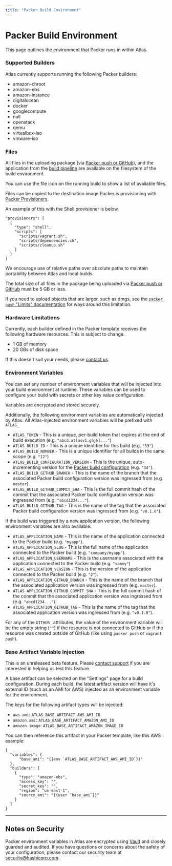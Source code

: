 ```yaml
---
title: "Packer Build Environment"
---
```


# Packer Build Environment

This page outlines the environment that Packer runs in within Atlas.

### Supported Builders

Atlas currently supports running the following Packer builders:

- amazon-chroot
- amazon-ebs
- amazon-instance
- digitalocean
- docker
- googlecompute
- null
- openstack
- qemu
- virtualbox-iso
- vmware-iso

### Files

All files in the uploading package (via [Packer push or GitHub](/help/packer/builds/starting)),
and the application from the [build pipeline](/help/applications/build-pipeline) are available on the filesystem
of the build environment.

You can use the file icon on the running build to show a list of
available files.

Files can be copied to the destination image Packer is provisioning
with [Packer Provisioners](https://packer.io/docs/templates/provisioners.html).

An example of this with the Shell provisioner is below.

    "provisioners": [
      {
        "type": "shell",
        "scripts": [
          "scripts/vagrant.sh",
          "scripts/dependencies.sh",
          "scripts/cleanup.sh"
        ]
      }
    ]

We encourage use of relative paths over absolute paths to maintain portability
between Atlas and local builds.

The total size of all files in the package being uploaded via
[Packer push or GitHub](/help/packer/builds/starting) must be 5 GB or less.

If you need to upload objects that are larger, such as dmgs, see the
[`packer push` "Limits" documentation](https://packer.io/docs/command-line/push.html)
for ways around this limitation.

### Hardware Limitations

Currently, each builder defined in the Packer template receives
the following hardware resources. This is subject to change.

- 1 GB of memory
- 20 GBs of disk space

If this doesn't suit your needs, please [contact us](mailto:support@hashicorp.com).

### Environment Variables

You can set any number of environment variables that will be injected
into your build environment at runtime. These variables can be
used to configure your build with secrets or other key value configuration.

Variables are encrypted and stored securely.

Additionally, the following environment variables are automatically injected by
Atlas. All Atlas-injected environment variables will be prefixed with `ATLAS_`

- `ATLAS_TOKEN` - This is a unique, per-build token that expires at the end of
  build execution (e.g. `"abcd.atlasv1.ghjkl..."`)
- `ATLAS_BUILD_ID` - This is a unique identifier for this build (e.g. `"33"`)
- `ATLAS_BUILD_NUMBER` - This is a unique identifier for all builds in the same
  scope (e.g. `"12"`)
- `ATLAS_BUILD_CONFIGURATION_VERSION` - This is the unique, auto-incrementing
  version for the [Packer build configuration](/help/glossary) (e.g. `"34"`).
- `ATLAS_BUILD_GITHUB_BRANCH` - This is the name of the branch
  that the associated Packer build configuration version was ingressed from
  (e.g. `master`).
- `ATLAS_BUILD_GITHUB_COMMIT_SHA` - This is the full commit hash
  of the commit that the associated Packer build configuration version was
  ingressed from (e.g. `"abcd1234..."`).
- `ATLAS_BUILD_GITHUB_TAG` - This is the name of the tag
  that the associated Packer build configuration version was ingressed from
  (e.g. `"v0.1.0"`).

If the build was triggered by a new application version, the following
environment variables are also available:

- `ATLAS_APPLICATION_NAME` - This is the name of the application connected to
  the Packer build (e.g. `"myapp"`).
- `ATLAS_APPLICATION_SLUG` - This is the full name of the application connected
  to the Packer build (e.g. `"company/myapp"`).
- `ATLAS_APPLICATION_USERNAME` - This is the username associated with the
  application connected to the Packer build (e.g. `"sammy"`)
- `ATLAS_APPLICATION_VERSION` - This is the version of the application connected
  to the Packer build (e.g. `"2"`).
- `ATLAS_APPLICATION_GITHUB_BRANCH` - This is the name of the branch that the
  associated application version was ingressed from (e.g. `master`).
- `ATLAS_APPLICATION_GITHUB_COMMIT_SHA` - This is the full commit hash
  of the commit that the associated application version was ingressed from
  (e.g. `"abcd1234..."`).
- `ATLAS_APPLICATION_GITHUB_TAG` - This is the name of the tag that the
  associated application version was ingressed from (e.g. `"v0.1.0"`).

For any of the `GITHUB_` attributes, the value of the environment variable will
be the empty string (`""`) if the resource is not connected to GitHub or if the
resource was created outside of GitHub (like using `packer push` or
`vagrant push`).


### Base Artifact Variable Injection

<div class="alert-infos">
  <div class="alert-info">
    This is an unreleased beta feature. Please <a href="/help/support">contact support</a>
    if you are interested in helping us test this feature.
  </div>
</div>

A base artifact can be selected on the "Settings" page for a build configuration.
During each build, the latest artifact version will have it's external
ID (such as an AMI for AWS) injected as an environment variable for the
environment.

The keys for the following artifact types will be injected:

- `aws.ami`: `ATLAS_BASE_ARTIFACT_AWS_AMI_ID`
- `amazon.ami`: `ATLAS_BASE_ARTIFACT_AMAZON_AMI_ID`
- `amazon.image`: `ATLAS_BASE_ARTIFACT_AMAZON_IMAGE_ID`

You can then reference this artifact in your Packer template, like this
AWS example:

    {
      "variables": {
          "base_ami": "{{env `ATLAS_BASE_ARTIFACT_AWS_AMI_ID`}}"
      },
      "builders": [
        {
          "type": "amazon-ebs",
          "access_key": "",
          "secret_key": "",
          "region": "us-east-1",
          "source_ami": "{{user `base_ami`}}"
        }
      ]
    }

- - -

## Notes on Security

Packer environment variables in Atlas are encrypted using [Vault](https://vaultproject.io)
and closely guarded and audited. If you have questions or concerns
about the safety of your configuration, please contact our security team
at [security@hashicorp.com](mailto:security@hashicorp.com).

